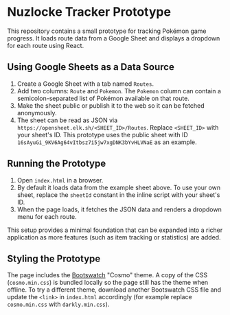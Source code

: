 # Nuzlocke Tracker Prototype

This repository contains a small prototype for tracking Pokémon game progress. It
loads route data from a Google Sheet and displays a dropdown for each route
using React.

## Using Google Sheets as a Data Source

1. Create a Google Sheet with a tab named `Routes`.
2. Add two columns: `Route` and `Pokemon`. The `Pokemon` column can contain a
   semicolon-separated list of Pokémon available on that route.
3. Make the sheet public or publish it to the web so it can be fetched
   anonymously.
4. The sheet can be read as JSON via
   `https://opensheet.elk.sh/<SHEET_ID>/Routes`. Replace `<SHEET_ID>` with your
   sheet's ID. This prototype uses the public sheet with ID
   `16sAyuGi_9KV6Ag64vItbsz7i5jw7xgDNK3bYvHLVNaE` as an example.

## Running the Prototype

1. Open `index.html` in a browser.
2. By default it loads data from the example sheet above. To use your own
   sheet, replace the `sheetId` constant in the inline script with your sheet's
   ID.
3. When the page loads, it fetches the JSON data and renders a dropdown menu for
   each route.

This setup provides a minimal foundation that can be expanded into a richer
application as more features (such as item tracking or statistics) are added.

## Styling the Prototype

The page includes the [Bootswatch](https://bootswatch.com/) "Cosmo" theme. A
copy of the CSS (`cosmo.min.css`) is bundled locally so the page still has the
theme when offline. To try a different theme, download another Bootswatch CSS
file and update the `<link>` in `index.html` accordingly (for example replace
`cosmo.min.css` with `darkly.min.css`).
